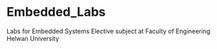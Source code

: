 # Embedded_Labs
Labs for Embedded Systems Elective subject at Faculty of Engineering Helwan University 
